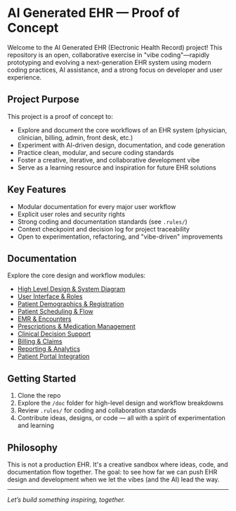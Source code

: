 # AI Generated EHR — Proof of Concept

Welcome to the AI Generated EHR (Electronic Health Record) project! This repository is an open, collaborative exercise in "vibe coding"—rapidly prototyping and evolving a next-generation EHR system using modern coding practices, AI assistance, and a strong focus on developer and user experience.

## Project Purpose

This project is a proof of concept to:
- Explore and document the core workflows of an EHR system (physician, clinician, billing, admin, front desk, etc.)
- Experiment with AI-driven design, documentation, and code generation
- Practice clean, modular, and secure coding standards
- Foster a creative, iterative, and collaborative development vibe
- Serve as a learning resource and inspiration for future EHR solutions

## Key Features
- Modular documentation for every major user workflow
- Explicit user roles and security rights
- Strong coding and documentation standards (see `.rules/`)
- Context checkpoint and decision log for project traceability
- Open to experimentation, refactoring, and "vibe-driven" improvements

## Documentation

Explore the core design and workflow modules:
- [High Level Design & System Diagram](doc/High%20Level%20Design%20-%20AI%20Generated%20EHR.md)
- [User Interface & Roles](doc/User_Interface_and_Roles.md)
- [Patient Demographics & Registration](doc/Patient_Demographics_and_Registration.md)
- [Patient Scheduling & Flow](doc/Patient_Scheduling_and_Flow.md)
- [EMR & Encounters](doc/EMR_and_Encounters.md)
- [Prescriptions & Medication Management](doc/Prescriptions_and_Medication_Management.md)
- [Clinical Decision Support](doc/Clinical_Decision_Support.md)
- [Billing & Claims](doc/Billing_and_Claims.md)
- [Reporting & Analytics](doc/Reporting_and_Analytics.md)
- [Patient Portal Integration](doc/Patient_Portal_Integration.md)

## Getting Started
1. Clone the repo
2. Explore the `/doc` folder for high-level design and workflow breakdowns
3. Review `.rules/` for coding and collaboration standards
4. Contribute ideas, designs, or code — all with a spirit of experimentation and learning

## Philosophy
This is not a production EHR. It's a creative sandbox where ideas, code, and documentation flow together. The goal: to see how far we can push EHR design and development when we let the vibes (and the AI) lead the way.

---

*Let’s build something inspiring, together.*
